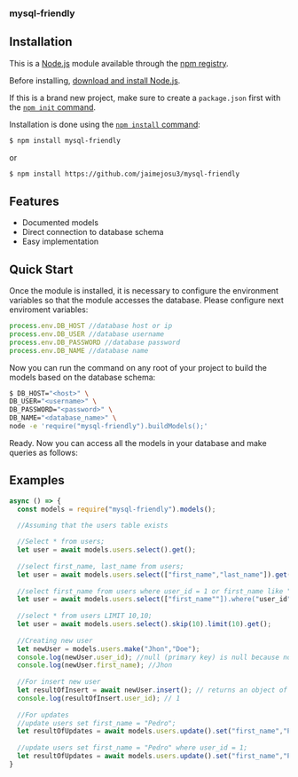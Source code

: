 ### mysql-friendly

## Installation

This is a [Node.js](https://nodejs.org/en/) module available through the
[npm registry](https://www.npmjs.com/).

Before installing, [download and install Node.js](https://nodejs.org/en/download/).

If this is a brand new project, make sure to create a `package.json` first with
the [`npm init` command](https://docs.npmjs.com/creating-a-package-json-file).

Installation is done using the
[`npm install` command](https://docs.npmjs.com/getting-started/installing-npm-packages-locally):

```bash
$ npm install mysql-friendly
```
or
```bash
$ npm install https://github.com/jaimejosu3/mysql-friendly
```

## Features

  * Documented models
  * Direct connection to database schema
  * Easy implementation

## Quick Start

Once the module is installed, it is necessary to configure the environment variables so that the module accesses the database.
Please configure next enviroment variables:
 ```js
process.env.DB_HOST //database host or ip
process.env.DB_USER //database username
process.env.DB_PASSWORD //database password
process.env.DB_NAME //database name 
 ```

Now you can run the command on any root of your project to build the models based on the database schema:
```bash
$ DB_HOST="<host>" \
DB_USER="<username>" \
DB_PASSWORD="<password>" \
DB_NAME="<database_name>" \
node -e 'require("mysql-friendly").buildModels();'
```

Ready.
Now you can access all the models in your database and make queries as follows:

## Examples

```js
async () => {
  const models = require("mysql-friendly").models();
  
  //Assuming that the users table exists

  //Select * from users;
  let user = await models.users.select().get();
  
  //select first_name, last_name from users;
  let user = await models.users.select(["first_name","last_name"]).get();
  
  //select first_name from users where user_id = 1 or first_name like "%hon";
  let user = await models.users.select(["first_name""]).where("user_id","=",1).or("first_name","LIKE","%hon").get();
  
  //select * from users LIMIT 10,10;
  let user = await models.users.select().skip(10).limit(10).get();
  
  //Creating new user
  let newUser = models.users.make("Jhon","Doe");
  console.log(newUser.user_id); //null (primary key) is null because not exists on db, its only in memory
  console.log(newUser.first_name); //Jhon
  
  //For insert new user
  let resultOfInsert = await newUser.insert(); // returns an object of type user with user_id
  console.log(resultOfInsert.user_id); // 1
  
  //For updates
  //update users set first_name = "Pedro";
  let resultOfUpdates = await models.users.update().set("first_name","Pedro").execute();
  
  //update users set first_name = "Pedro" where user_id = 1;
  let resultOfUpdates = await models.users.update().set("first_name","Pedro").where("user_id","=",1).execute();
}
```
